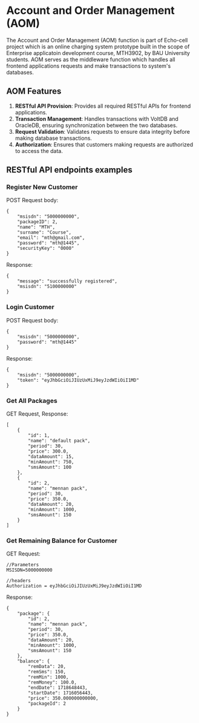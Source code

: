 # Account and Order Management (AOM)

The Account and Order Management (AOM) function is part of Echo-cell project which is an online charging system prototype built in the scope of Enterprise applicatoin development course, MTH3902, by BAU University students. AOM serves as the middleware function which handles all frontend applications requests and make transactions to system's databases.

## AOM Features

1. **RESTful API Provision**: Provides all required RESTful APIs for frontend applications.
2. **Transaction Management**: Handles transactions with VoltDB and OracleDB, ensuring synchronization between the two databases.
3. **Request Validation**: Validates requests to ensure data integrity before making database transactions.
4. **Authorization**: Ensures that customers making requests are authorized to access the data.

## RESTful API endpoints examples

### **Register New Customer**
POST Request body:
```
{
    "msisdn": "5000000000",
    "packageID": 2,
    "name": "MTH",
    "surname": "Course",
    "email": "mth@gmail.com",
    "password": "mth@1445",
    "securityKey": "0000"
}
```
Response:
```
{
    "message": "successfully registered",
    "msisdn": "5100000000"
}
```
### **Login Customer**
POST Request body:
```
{
    "msisdn": "5000000000",
    "password": "mth@1445"
}
```
Response:
```
{
    "msisdn": "5000000000",
    "token": "eyJhbGciOiJIUzUxMiJ9eyJzdWIiOiI1MD"
}
```
### **Get All Packages**
GET Request, Response:
```
[
    {
        "id": 1,
        "name": "default pack",
        "period": 30,
        "price": 300.0,
        "dataAmount": 15,
        "minAmount": 750,
        "smsAmount": 100
    },
    {
        "id": 2,
        "name": "mennan pack",
        "period": 30,
        "price": 350.0,
        "dataAmount": 20,
        "minAmount": 1000,
        "smsAmount": 150
    }
]
```
### **Get Remaining Balance for Customer**
GET Request:
```
//Parameters
MSISDN=5000000000

//headers
Authorization = eyJhbGciOiJIUzUxMiJ9eyJzdWIiOiI1MD
```
Response:
```
{
    "package": {
        "id": 2,
        "name": "mennan pack",
        "period": 30,
        "price": 350.0,
        "dataAmount": 20,
        "minAmount": 1000,
        "smsAmount": 150
    },
    "balance": {
        "remData": 20,
        "remSms": 150,
        "remMin": 1000,
        "remMoney": 100.0,
        "endDate": 1718648443,
        "startDate": 1716056443,
        "price": 350.000000000000,
        "packageId": 2
    }
}
```

